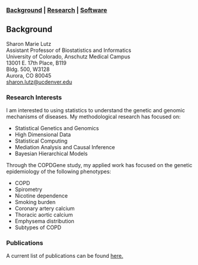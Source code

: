 ### [Background](https://SharonLutz.github.io)  | [Research](https://SharonLutz.github.io/research) | [Software](https://SharonLutz.github.io/software)

## Background

Sharon Marie Lutz  
Assistant Professor of Biostatistics and Informatics  
University of Colorado, Anschutz Medical Campus  
13001 E. 17th Place, B119  
Bldg. 500, W3128  
Aurora, CO 80045 <br>
<sharon.lutz@ucdenver.edu>

### Research Interests
I am interested to using statistics to understand the genetic and genomic mechanisms of diseases. My methodological research has focused on:
- Statistical Genetics and Genomics
- High Dimensional Data
- Statistical Computing
- Mediation Analysis and Causal Inference
- Bayesian Hierarchical Models

Through the COPDGene study, my applied work has focused on the genetic epidemiology of the following phenotypes:
- COPD
- Spirometry
- Nicotine dependence
- Smoking burden
- Coronary artery calcium
- Thoracic aortic calcium 
- Emphysema distribution
- Subtypes of COPD

### Publications
A current list of publications can be found [here.](https://www.researchgate.net/profile/Sharon_Lutz2)
